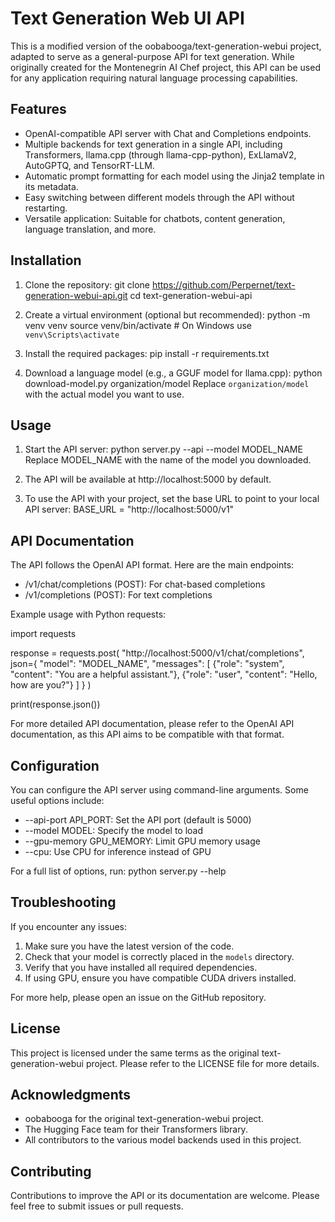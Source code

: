# Text Generation Web UI API

This is a modified version of the oobabooga/text-generation-webui project, adapted to serve as a general-purpose API for text generation. While originally created for the Montenegrin AI Chef project, this API can be used for any application requiring natural language processing capabilities.

## Features

* OpenAI-compatible API server with Chat and Completions endpoints.
* Multiple backends for text generation in a single API, including Transformers, llama.cpp (through llama-cpp-python), ExLlamaV2, AutoGPTQ, and TensorRT-LLM.
* Automatic prompt formatting for each model using the Jinja2 template in its metadata.
* Easy switching between different models through the API without restarting.
* Versatile application: Suitable for chatbots, content generation, language translation, and more.

## Installation

1. Clone the repository:
   git clone https://github.com/Perpernet/text-generation-webui-api.git
   cd text-generation-webui-api

2. Create a virtual environment (optional but recommended):
   python -m venv venv
   source venv/bin/activate  # On Windows use `venv\Scripts\activate`

3. Install the required packages:
   pip install -r requirements.txt

4. Download a language model (e.g., a GGUF model for llama.cpp):
   python download-model.py organization/model
   Replace `organization/model` with the actual model you want to use.

## Usage

1. Start the API server:
   python server.py --api --model MODEL_NAME
   Replace MODEL_NAME with the name of the model you downloaded.

2. The API will be available at http://localhost:5000 by default.

3. To use the API with your project, set the base URL to point to your local API server:
   BASE_URL = "http://localhost:5000/v1"

## API Documentation

The API follows the OpenAI API format. Here are the main endpoints:

- /v1/chat/completions (POST): For chat-based completions
- /v1/completions (POST): For text completions

Example usage with Python requests:

import requests

response = requests.post(
    "http://localhost:5000/v1/chat/completions",
    json={
        "model": "MODEL_NAME",
        "messages": [
            {"role": "system", "content": "You are a helpful assistant."},
            {"role": "user", "content": "Hello, how are you?"}
        ]
    }
)

print(response.json())

For more detailed API documentation, please refer to the OpenAI API documentation, as this API aims to be compatible with that format.

## Configuration

You can configure the API server using command-line arguments. Some useful options include:

- --api-port API_PORT: Set the API port (default is 5000)
- --model MODEL: Specify the model to load
- --gpu-memory GPU_MEMORY: Limit GPU memory usage
- --cpu: Use CPU for inference instead of GPU

For a full list of options, run:
python server.py --help

## Troubleshooting

If you encounter any issues:

1. Make sure you have the latest version of the code.
2. Check that your model is correctly placed in the `models` directory.
3. Verify that you have installed all required dependencies.
4. If using GPU, ensure you have compatible CUDA drivers installed.

For more help, please open an issue on the GitHub repository.

## License

This project is licensed under the same terms as the original text-generation-webui project. Please refer to the LICENSE file for more details.

## Acknowledgments

- oobabooga for the original text-generation-webui project.
- The Hugging Face team for their Transformers library.
- All contributors to the various model backends used in this project.

## Contributing

Contributions to improve the API or its documentation are welcome. Please feel free to submit issues or pull requests.